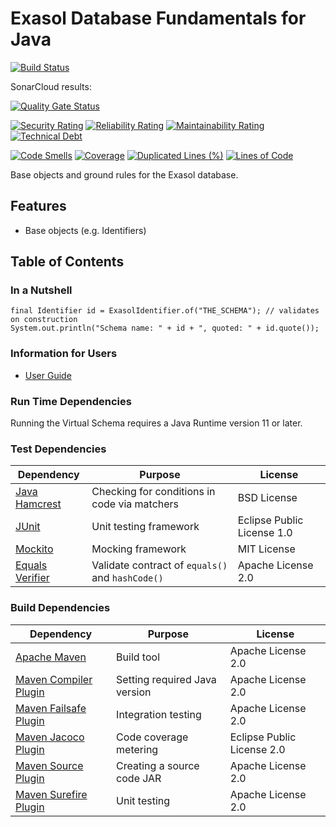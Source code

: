 # Exasol Database Fundamentals for Java

<!-- img alt="db-fundamentals-java logo" src="doc/images/db-fundamentals-java_128x128.png" style="float:left; padding:0px 10px 10px 10px;"/ -->

[![Build Status](https://api.travis-ci.com/exasol/db-fundamentals-java.svg?branch=master)](https://travis-ci.org/exasol/db-fundamentals-java)

SonarCloud results:

[![Quality Gate Status](https://sonarcloud.io/api/project_badges/measure?project=com.exasol%3Adb-fundamentals-java&metric=alert_status)](https://sonarcloud.io/dashboard?id=com.exasol%3Adb-fundamentals-java)

[![Security Rating](https://sonarcloud.io/api/project_badges/measure?project=com.exasol%3Adb-fundamentals-java&metric=security_rating)](https://sonarcloud.io/dashboard?id=com.exasol%3Adb-fundamentals-java)
[![Reliability Rating](https://sonarcloud.io/api/project_badges/measure?project=com.exasol%3Adb-fundamentals-java&metric=reliability_rating)](https://sonarcloud.io/dashboard?id=com.exasol%3Adb-fundamentals-java)
[![Maintainability Rating](https://sonarcloud.io/api/project_badges/measure?project=com.exasol%3Adb-fundamentals-java&metric=sqale_rating)](https://sonarcloud.io/dashboard?id=com.exasol%3Adb-fundamentals-java)
[![Technical Debt](https://sonarcloud.io/api/project_badges/measure?project=com.exasol%3Adb-fundamentals-java&metric=sqale_index)](https://sonarcloud.io/dashboard?id=com.exasol%3Adb-fundamentals-java)

[![Code Smells](https://sonarcloud.io/api/project_badges/measure?project=com.exasol%3Adb-fundamentals-java&metric=code_smells)](https://sonarcloud.io/dashboard?id=com.exasol%3Adb-fundamentals-java)
[![Coverage](https://sonarcloud.io/api/project_badges/measure?project=com.exasol%3Adb-fundamentals-java&metric=coverage)](https://sonarcloud.io/dashboard?id=com.exasol%3Adb-fundamentals-java)
[![Duplicated Lines (%)](https://sonarcloud.io/api/project_badges/measure?project=com.exasol%3Adb-fundamentals-java&metric=duplicated_lines_density)](https://sonarcloud.io/dashboard?id=com.exasol%3Adb-fundamentals-java)
[![Lines of Code](https://sonarcloud.io/api/project_badges/measure?project=com.exasol%3Adb-fundamentals-java&metric=ncloc)](https://sonarcloud.io/dashboard?id=com.exasol%3Adb-fundamentals-java)

Base objects and ground rules for the Exasol database.

## Features

* Base objects (e.g. Identifiers)

## Table of Contents

### In a Nutshell

```
final Identifier id = ExasolIdentifier.of("THE_SCHEMA"); // validates on construction
System.out.println("Schema name: " + id + ", quoted: " + id.quote());
```

### Information for Users

* [User Guide](doc/user_guide/user_guide.md)

### Run Time Dependencies

Running the Virtual Schema requires a Java Runtime version 11 or later.

### Test Dependencies

| Dependency                                                                          | Purpose                                                | License                       |
|-------------------------------------------------------------------------------------|--------------------------------------------------------|-------------------------------|
| [Java Hamcrest](http://hamcrest.org/JavaHamcrest/)                                  | Checking for conditions in code via matchers           | BSD License                   |
| [JUnit](https://junit.org/junit5)                                                   | Unit testing framework                                 | Eclipse Public License 1.0    |
| [Mockito](http://site.mockito.org/)                                                 | Mocking framework                                      | MIT License                   |
| [Equals Verifier](https://jqno.nl/equalsverifier/)                                  | Validate contract of `equals()` and `hashCode()`       | Apache License 2.0            |

### Build Dependencies

| Dependency                                                                          | Purpose                                                | License                       |
|-------------------------------------------------------------------------------------|--------------------------------------------------------|-------------------------------|
| [Apache Maven](https://maven.apache.org/)                                           | Build tool                                             | Apache License 2.0            |
| [Maven Compiler Plugin](https://maven.apache.org/plugins/maven-compiler-plugin/)    | Setting required Java version                          | Apache License 2.0            |
| [Maven Failsafe Plugin](https://maven.apache.org/surefire/maven-surefire-plugin/)   | Integration testing                                    | Apache License 2.0            |
| [Maven Jacoco Plugin](https://www.eclemma.org/jacoco/trunk/doc/maven.html)          | Code coverage metering                                 | Eclipse Public License 2.0    |
| [Maven Source Plugin](https://maven.apache.org/plugins/maven-source-plugin/)        | Creating a source code JAR                             | Apache License 2.0            |
| [Maven Surefire Plugin](https://maven.apache.org/surefire/maven-surefire-plugin/)   | Unit testing                                           | Apache License 2.0            |